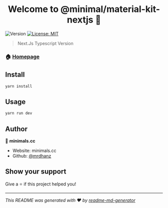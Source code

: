 <h1 align="center">Welcome to @minimal/material-kit-nextjs 👋</h1>
<p>
  <img alt="Version" src="https://img.shields.io/badge/version-3.0.0-blue.svg?cacheSeconds=2592000" />
  <a href="#" target="_blank">
    <img alt="License: MIT" src="https://img.shields.io/badge/License-MIT-yellow.svg" />
  </a>
</p>

> Next.Js Typescript Version

### 🏠 [Homepage](.)

## Install

```sh
yarn install
```

## Usage

```sh
yarn run dev
```

## Author

👤 **minimals.cc**

- Website: minimals.cc
- Github: [@mrdhanz](https://github.com/mrdhanz)

## Show your support

Give a ⭐️ if this project helped you!

---

_This README was generated with ❤️ by [readme-md-generator](https://github.com/kefranabg/readme-md-generator)_
